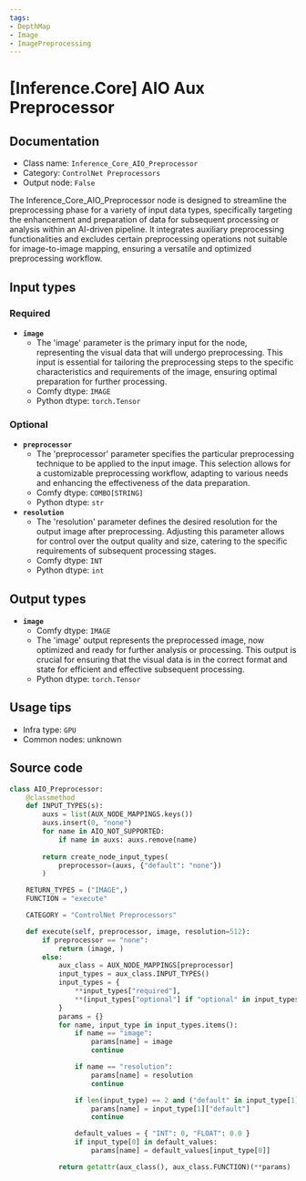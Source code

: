 ```yaml
---
tags:
- DepthMap
- Image
- ImagePreprocessing
---
```


# [Inference.Core] AIO Aux Preprocessor
## Documentation
- Class name: `Inference_Core_AIO_Preprocessor`
- Category: `ControlNet Preprocessors`
- Output node: `False`

The Inference_Core_AIO_Preprocessor node is designed to streamline the preprocessing phase for a variety of input data types, specifically targeting the enhancement and preparation of data for subsequent processing or analysis within an AI-driven pipeline. It integrates auxiliary preprocessing functionalities and excludes certain preprocessing operations not suitable for image-to-image mapping, ensuring a versatile and optimized preprocessing workflow.
## Input types
### Required
- **`image`**
    - The 'image' parameter is the primary input for the node, representing the visual data that will undergo preprocessing. This input is essential for tailoring the preprocessing steps to the specific characteristics and requirements of the image, ensuring optimal preparation for further processing.
    - Comfy dtype: `IMAGE`
    - Python dtype: `torch.Tensor`
### Optional
- **`preprocessor`**
    - The 'preprocessor' parameter specifies the particular preprocessing technique to be applied to the input image. This selection allows for a customizable preprocessing workflow, adapting to various needs and enhancing the effectiveness of the data preparation.
    - Comfy dtype: `COMBO[STRING]`
    - Python dtype: `str`
- **`resolution`**
    - The 'resolution' parameter defines the desired resolution for the output image after preprocessing. Adjusting this parameter allows for control over the output quality and size, catering to the specific requirements of subsequent processing stages.
    - Comfy dtype: `INT`
    - Python dtype: `int`
## Output types
- **`image`**
    - Comfy dtype: `IMAGE`
    - The 'image' output represents the preprocessed image, now optimized and ready for further analysis or processing. This output is crucial for ensuring that the visual data is in the correct format and state for efficient and effective subsequent processing.
    - Python dtype: `torch.Tensor`
## Usage tips
- Infra type: `GPU`
- Common nodes: unknown


## Source code
```python
class AIO_Preprocessor:
    @classmethod
    def INPUT_TYPES(s):
        auxs = list(AUX_NODE_MAPPINGS.keys())
        auxs.insert(0, "none")
        for name in AIO_NOT_SUPPORTED:
            if name in auxs: auxs.remove(name)
        
        return create_node_input_types(
            preprocessor=(auxs, {"default": "none"})
        )

    RETURN_TYPES = ("IMAGE",)
    FUNCTION = "execute"

    CATEGORY = "ControlNet Preprocessors"

    def execute(self, preprocessor, image, resolution=512):
        if preprocessor == "none":
            return (image, )
        else:
            aux_class = AUX_NODE_MAPPINGS[preprocessor]
            input_types = aux_class.INPUT_TYPES()
            input_types = {
                **input_types["required"],
                **(input_types["optional"] if "optional" in input_types else {})
            }
            params = {}
            for name, input_type in input_types.items():
                if name == "image":
                    params[name] = image
                    continue

                if name == "resolution":
                    params[name] = resolution
                    continue

                if len(input_type) == 2 and ("default" in input_type[1]):
                    params[name] = input_type[1]["default"]
                    continue

                default_values = { "INT": 0, "FLOAT": 0.0 }
                if input_type[0] in default_values:
                    params[name] = default_values[input_type[0]]

            return getattr(aux_class(), aux_class.FUNCTION)(**params)

```

